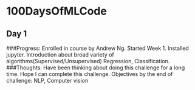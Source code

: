 # 100DaysOfMLCode

## Day 1
###Progress: 
Enrolled in course by Andrew Ng. Started Week 1. Installed jupyter. 
Introduction about broad variety of algorithms(Supervised/Unsupervised)
Regression, Classification. 
###Thoughts:
Have been thinking about doing this challenge for a long time. Hope I can complete this challenge. Objectives by the end of challenge: NLP, Computer vision
